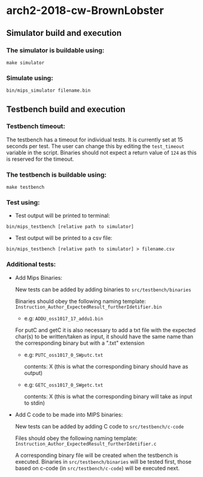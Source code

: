 # arch2-2018-cw-BrownLobster 

## Simulator build and execution ##

### The simulator is buildable using:

```
make simulator
```
### Simulate using:
```
bin/mips_simulator filename.bin
```
## Testbench build and execution

### Testbench timeout:
The testbench has a timeout for individual tests. It is currently set at 15 seconds per test. 
The user can change this by editing the `test_timeout` variable in the script.
Binaries should not expect a return value of `124` as this is reserved for the timeout. 

### The testbench is buildable using:
```
make testbench
```
### Test using:
* Test output will be printed to terminal:
```
bin/mips_testbench [relative path to simulator] 
```

* Test output will be printed to a csv file:
```
bin/mips_testbench [relative path to simulator] > filename.csv
```

### Additional tests:

* Add Mips Binaries:

  New tests can be added by adding binaries to `src/testbench/binaries`
  
  Binaries should obey the following naming template: `Instruction_Author_ExpectedResult_furtherIdetifier.bin`
  
  * e.g: `ADDU_oss1017_17_addu1.bin`
  
  For putC and getC it is also necessary to add a txt file with the expected char(s) to be written/taken as input, it should have the same name than the corresponding binary but with a ".txt" extension
  
  * e.g: `PUTC_oss1017_0_SWputc.txt`
  
    contents: X (this is what the corresponding binary should have as output)
  
  * e.g: `GETC_oss1017_0_SWgetc.txt`
  
    contents: X (this is what the corresponding binary will take as input to stdin)
  
* Add C code to be made into MIPS binaries:

  New tests can be added by adding C code to `src/testbench/c-code`
  
  Files should obey the following naming template: `Instruction_Author_ExpectedResult_furtherIdetifier.c`
  
  A corresponding binary file will be created when the testbench is executed. Binaries in `src/testbench/binaries` will be tested first, those based on c-code (in `src/testbench/c-code`) will be executed next.
